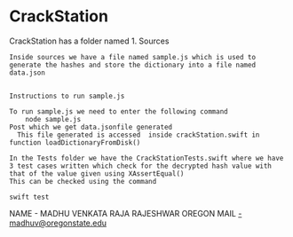 # CrackStation

CrackStation has a folder named
    1. Sources
  
    Inside sources we have a file named sample.js which is used to generate the hashes and store the dictionary into a file named data.json


    Instructions to run sample.js

    To run sample.js we need to enter the following command
        node sample.js
    Post which we get data.jsonfile generated
      This file generated is accessed  inside crackStation.swift in function loadDictionaryFromDisk()

    In the Tests folder we have the CrackStationTests.swift where we have 3 test cases written which check for the decrypted hash value with that of the value given using XAssertEqual() 
    This can be checked using the command
    
    swift test
NAME - MADHU VENKATA RAJA RAJESHWAR
OREGON MAIL -madhuv@oregonstate.edu